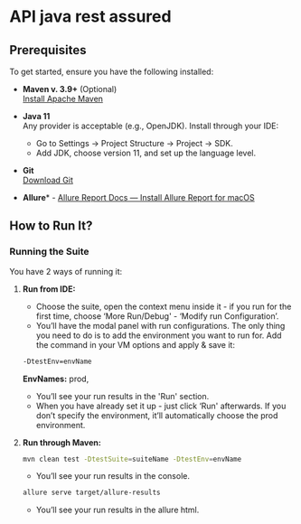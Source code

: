 # API java rest assured

## Prerequisites

To get started, ensure you have the following installed:

- **Maven v. 3.9+** (Optional)  
  [Install Apache Maven](https://maven.apache.org/install.html)

- **Java 11**  
  Any provider is acceptable (e.g., OpenJDK). Install through your IDE:
  - Go to Settings -> Project Structure -> Project -> SDK.
  - Add JDK, choose version 11, and set up the language level.

- **Git**  
  [Download Git](https://git-scm.com/downloads)

- **Allure*** - [Allure Report Docs — Install Allure Report for macOS](https://docs.qameta.io/allure/#_installing_a_tool)

## How to Run It?

### Running the Suite
You have 2 ways of running it:

1. **Run from IDE:**
    - Choose the suite, open the context menu inside it - if you run for the first time, choose ‘More Run/Debug' - ‘Modify run Configuration’.
    - You’ll have the modal panel with run configurations. The only thing you need to do is to add the environment you want to run for. Add the command in your VM options and apply & save it:

    ```bash
    -DtestEnv=envName
    ```

   **EnvNames:** prod,

    - You’ll see your run results in the 'Run' section.
    - When you have already set it up - just click ‘Run' afterwards. If you don’t specify the environment, it’ll automatically choose the prod environment.

2. **Run through Maven:**

    ```bash
    mvn clean test -DtestSuite=suiteName -DtestEnv=envName
    ```

    - You’ll see your run results in the console.
    
    ```bash
    allure serve target/allure-results
    ```
    - You’ll see your run results in the allure html.
